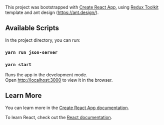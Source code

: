 This project was bootstrapped with [Create React App](https://github.com/facebook/create-react-app), using [Redux Toolkit](https://redux-toolkit.js.org/) template and ant design (https://ant.design/).

## Available Scripts

In the project directory, you can run:

### `yarn run json-server`

### `yarn start`

Runs the app in the development mode.<br />
Open [http://localhost:3000](http://localhost:3000) to view it in the browser.
## Learn More

You can learn more in the [Create React App documentation](https://facebook.github.io/create-react-app/docs/getting-started).

To learn React, check out the [React documentation](https://reactjs.org/).
